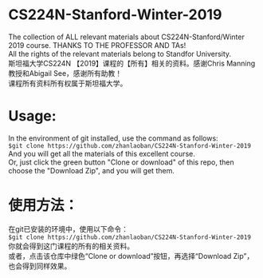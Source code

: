 # CS224N-Stanford-Winter-2019
The collection of ALL relevant materials about CS224N-Stanford/Winter 2019 course. THANKS TO THE PROFESSOR AND TAs!  
All the rights of the relevant materials belong to Standfor University.  
斯坦福大学CS224N 【2019】课程的【所有】相关的资料。感谢Chris Manning教授和Abigail See，感谢所有助教！   
课程所有资料所有权属于斯坦福大学。

# Usage:
In the environment of git installed, use the command as follows:  
  `$git clone https://github.com/zhanlaoban/CS224N-Stanford-Winter-2019`  
And you will get all the materials of this excellent course.  
Or, just click the green button "Clone or download" of this repo, then choose the "Download Zip", and you will get them.

# 使用方法：
在git已安装的环境中，使用以下命令：  
  `$git clone https://github.com/zhanlaoban/CS224N-Stanford-Winter-2019`  
你就会得到这门课程的所有的相关资料。  
或者，点击该仓库中绿色“Clone or download”按钮，再选择“Download Zip”，也会得到同样效果。
